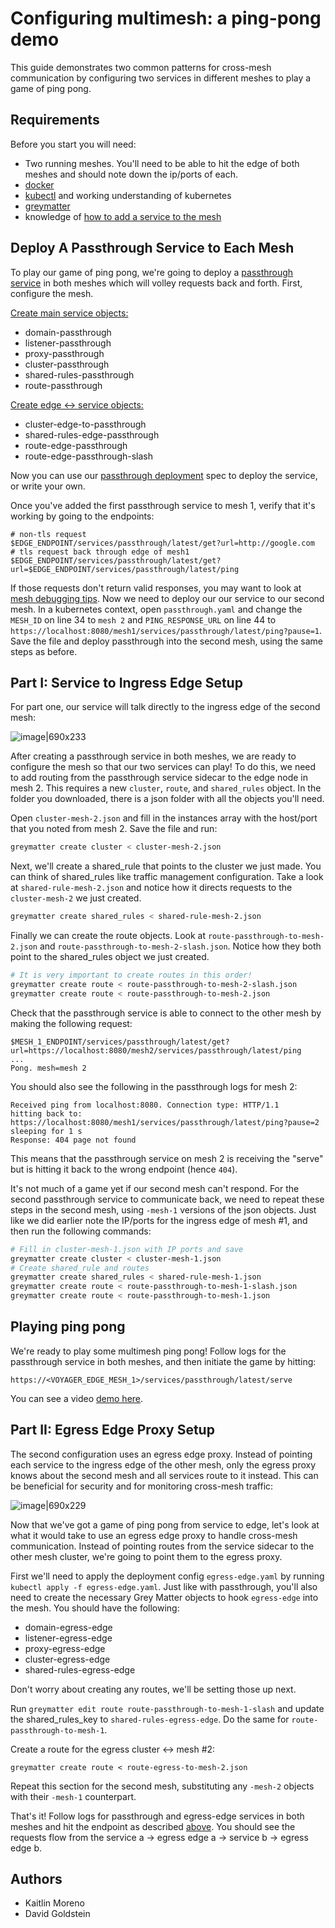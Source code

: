 # Configuring multimesh: a ping-pong demo

This guide demonstrates two common patterns for cross-mesh communication by configuring two services in different meshes to play a game of ping pong.

## Requirements

Before you start you will need:

- Two running meshes. You'll need to be able to hit the edge of both meshes and should note down the ip/ports of each.
- [docker](https://docs.docker.com/v17.09/engine/installation/)
- [kubectl](https://kubernetes.io/docs/tasks/tools/install-kubectl/) and working understanding of kubernetes
- [greymatter](https://nexus.production.deciphernow.com/#browse/browse:raw-hosted:greymatter%2Fgm-cli%2Fgreymatter-0.5.1.tar.gz)
- knowledge of [how to add a service to the mesh](LINK)

## Deploy A Passthrough Service to Each Mesh

To play our game of ping pong, we're going to deploy a [passthrough service](https://github.com/dgoldstein1/passthough-service) in both meshes which will volley requests back and forth. First, configure the mesh.

[Create main service objects:](LINK)

- domain-passthrough
- listener-passthrough
- proxy-passthrough
- cluster-passthrough
- shared-rules-passthrough
- route-passthrough

[Create edge <-> service objects:](LINK)

- cluster-edge-to-passthrough
- shared-rules-edge-passthrough
- route-edge-passthrough
- route-edge-passthrough-slash

Now you can use our [passthrough deployment](LINK) spec to deploy the service, or write your own.

Once you've added the first passthrough service to mesh 1, verify that it's working by going to the endpoints:

```
# non-tls request
$EDGE_ENDPOINT/services/passthrough/latest/get?url=http://google.com
# tls request back through edge of mesh1
$EDGE_ENDPOINT/services/passthrough/latest/get?url=$EDGE_ENDPOINT/services/passthrough/latest/ping
```

If those requests don't return valid responses, you may want to look at [mesh debugging tips](https://notes.deciphernow.com/t/mesh-debugging-tips/751). Now we need to deploy our our service to our second mesh. In a kubernetes context, open `passthrough.yaml` and change the `MESH_ID` on line 34 to `mesh 2` and `PING_RESPONSE_URL` on line 44 to `https://localhost:8080/mesh1/services/passthrough/latest/ping?pause=1`. Save the file and deploy passthrough into the second mesh, using the same steps as before.

## Part I: Service to Ingress Edge Setup

For part one, our service will talk directly to the ingress edge of the second mesh:

![image|690x233](https://user-images.githubusercontent.com/5482080/65241124-d8ecaf00-dab0-11e9-97d3-d0159f096091.png)

After creating a passthrough service in both meshes, we are ready to configure the mesh so that our two services can play! To do this, we need to add routing from the passthrough service sidecar to the edge node in mesh 2. This requires a new `cluster`, `route`, and `shared_rules` object. In the folder you downloaded, there is a json folder with all the objects you'll need.

Open `cluster-mesh-2.json` and fill in the instances array with the host/port that you noted from mesh 2. Save the file and run:

```sh
greymatter create cluster < cluster-mesh-2.json
```

Next, we'll create a shared_rule that points to the cluster we just made. You can think of shared_rules like traffic management configuration. Take a look at `shared-rule-mesh-2.json` and notice how it directs requests to the `cluster-mesh-2` we just created.

```sh
greymatter create shared_rules < shared-rule-mesh-2.json
```

Finally we can create the route objects. Look at `route-passthrough-to-mesh-2.json` and `route-passthrough-to-mesh-2-slash.json`. Notice how they both point to the shared_rules object we just created.

```sh
# It is very important to create routes in this order!
greymatter create route < route-passthrough-to-mesh-2-slash.json
greymatter create route < route-passthrough-to-mesh-2.json
```

Check that the passthrough service is able to connect to the other mesh by making the following request:

```
$MESH_1_ENDPOINT/services/passthrough/latest/get?url=https://localhost:8080/mesh2/services/passthrough/latest/ping
...
Pong. mesh=mesh 2
```

You should also see the following in the passthrough logs for mesh 2:

```
Received ping from localhost:8080. Connection type: HTTP/1.1
hitting back to: https://localhost:8080/mesh1/services/passthrough/latest/ping?pause=2
sleeping for 1 s
Response: 404 page not found
```

This means that the passthrough service on mesh 2 is receiving the "serve" but is hitting it back to the wrong endpoint (hence `404`).

It's not much of a game yet if our second mesh can't respond. For the second passthrough service to communicate back, we need to repeat these steps in the second mesh, using `-mesh-1` versions of the json objects. Just like we did earlier note the IP/ports for the ingress edge of mesh #1, and then run the following commands:

```sh
# Fill in cluster-mesh-1.json with IP ports and save
greymatter create cluster < cluster-mesh-1.json
# Create shared_rule and routes
greymatter create shared_rules < shared-rule-mesh-1.json
greymatter create route < route-passthrough-to-mesh-1-slash.json
greymatter create route < route-passthrough-to-mesh-1.json
```

## Playing ping pong

We're ready to play some multimesh ping pong! Follow logs for the passthrough service in both meshes, and then initiate the game by hitting:

`https://<VOYAGER_EDGE_MESH_1>/services/passthrough/latest/serve`

You can see a video [demo here](https://drive.google.com/file/d/1p6Ww_NfEmyslCvWYJq2DSyW69Zq62G7m/view?usp=sharing).

## Part II: Egress Edge Proxy Setup

The second configuration uses an egress edge proxy. Instead of pointing each service to the ingress edge of the other mesh, only the egress proxy knows about the second mesh and all services route to it instead. This can be beneficial for security and for monitoring cross-mesh traffic:

![image|690x229](https://user-images.githubusercontent.com/5482080/65241040-9e831200-dab0-11e9-9752-851ae951b6c9.png)

Now that we've got a game of ping pong from service to edge, let's look at what it would take to use an egress edge proxy to handle cross-mesh communication. Instead of pointing routes from the service sidecar to the other mesh cluster, we're going to point them to the egress proxy.

First we'll need to apply the deployment config `egress-edge.yaml` by running `kubectl apply -f egress-edge.yaml`. Just like with passthrough, you'll also need to create the necessary Grey Matter objects to hook `egress-edge` into the mesh. You should have the following:

- domain-egress-edge
- listener-egress-edge
- proxy-egress-edge
- cluster-egress-edge
- shared-rules-egress-edge

Don't worry about creating any routes, we'll be setting those up next.

Run `greymatter edit route route-passthrough-to-mesh-1-slash` and update the shared_rules_key to `shared-rules-egress-edge`. Do the same for `route-passthrough-to-mesh-1`.

Create a route for the egress cluster <-> mesh #2:

```
greymatter create route < route-egress-to-mesh-2.json
```

Repeat this section for the second mesh, substituting any `-mesh-2` objects with their `-mesh-1` counterpart.

That's it! Follow logs for passthrough and egress-edge services in both meshes and hit the endpoint as described [above](#playing-ping-pong). You should see the requests flow from the service a -> egress edge a -> service b -> egress edge b.

## Authors

- Kaitlin Moreno
- David Goldstein
